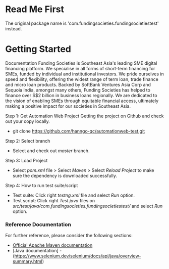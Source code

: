 # Read Me First
The original package name is 'com.fundingsocieties.fundingsocietiestest' instead.

# Getting Started
Documentation
Funding Societies is Southeast Asia's leading SME digital financing platform. We specialise in all forms of short-term financing for SMEs, funded by individual and institutional investors. We pride ourselves in speed and flexibility, offering the widest range of term loan, trade finance and micro loan products. Backed by SoftBank Ventures Asia Corp and Sequoia India, amongst many others, Funding Societies has helped to finance over S$2 billion in business loans regionally. We are dedicated to the vision of enabling SMEs through equitable financial access, ultimately making a positive impact for our societies in Southeast Asia.

Step 1: Get Automation Web Project
Getting the project on Github and check out your copy locally.
- git clone https://github.com/hanngo-qc/automationweb-test.git

Step 2: Select branch 
- Select and check out *master* branch.

Step 3: Load Project
- Select *pom.xml* file > Select *Maven* > Select *Reload Project* to make sure the dependency is downloaded successfully.

Step 4: How to run test suite/script
- Test suite: Click right *testng.xml* file and select *Run* option.
- Test script: Click right *Test.java* files on *src/test/java/com.fundingsocieties.fundingsocietiestest/* and select *Run* option.

### Reference Documentation
For further reference, please consider the following sections:
* [Official Apache Maven documentation](https://maven.apache.org/guides/index.html)
* [Java documentation] - (https://www.selenium.dev/selenium/docs/api/java/overview-summary.html)
